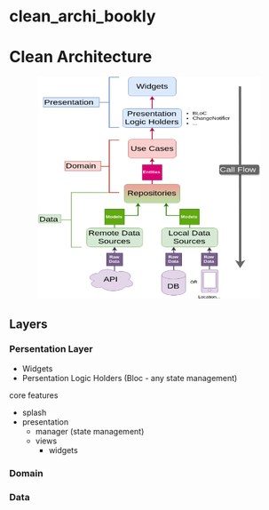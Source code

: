 # clean_archi_bookly

# Clean Architecture
<div style="text-align: center;">
<img src="Clean-Architecture-Flutter-Diagram.webp" alt="Beautiful Landscape" width="400" height="400">
</div>

## Layers 
### Persentation Layer
- Widgets 
- Persentation Logic Holders (Bloc - any state management)

core 
features 
 - splash
  - presentation
    - manager (state management)
    - views
      - widgets
      
### Domain

### Data